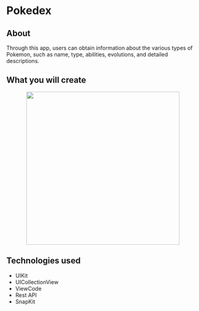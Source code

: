 # Pokedex

## About

Through this app, users can obtain information about the various types of Pokemon, such as name, type, abilities, evolutions, and detailed descriptions.

## What you will create
<div style="display: flex; justify-content: center;">
  <img src="https://user-images.githubusercontent.com/107811979/235202495-53d2f34f-7da1-45ad-a923-83339192e2ba.png" width="400">
</div>

## Technologies used

* UIKit
* UICollectionView
* ViewCode
* Rest API
* SnapKit 
